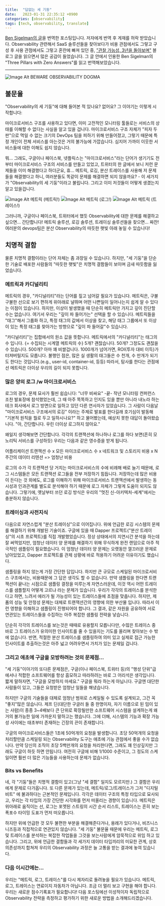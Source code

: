 ```yaml
---
title:  "답없는 세 기둥"
date:   2023-01-31 22:35:12 +0900
categories: [observability]
tags: [tech, observability, translate]
---
```

[Ben Sigelman의 글](https://medium.com/lightstephq/three-pillars-with-zero-answers-2a98b36358b8)을 번역한 포스팅입니다. 저자에게 번역 후 게재를 허락 받았습니다. Observability 관련해서 SaaS 솔루션들을 찾아보다가 비용 관점에서도 그렇고 구성 후 사용 관점에서도 그렇고 혼란에 빠져 있던 중, ["관찰 가능성, 3년을 돌아보며"](https://heojay.dev/dev/observability-1/) 블로그 글을 읽으면서 많은 공감이 들었습니다. 그 글 안에서 인용한 Ben Sigelman의 "Three Pillars with Zero Answers"를 읽고 번역해보았습니다.

---
![Image Alt BEWARE OBSERVABILITY DOGMA](/assets/img/1*G3GF_mNkBO1rEkiGpFfEWQ.webp)

## 불문율
"Observability의 세 기둥"에 대해 들어본 적 있나요? 없어요? 그 이야기는 이렇게 시작합니다:

마이크로서비스 구조를 사용하고 있다면, 이미 고전적인 모니터링 툴들로는 서비스의 상태를 이해할 수 없다는 사실을 알고 있을 겁니다. 마이크로서비스 구조 자체가 "피자 두판"으로 먹일 수 없는 크기의 DevOps 팀을 피하기 위해 만들어졌고, 그렇기 때문에 특정 개인이 전체 서비스를 아는것은 거의 불가능에 가깝습니다. 심지어 가까이 이웃한 서비스들에 대한 이해도 쉽지 않습니다.

뭐... 그래도, 구글이나 페이스북, 넷플릭스는 "마이크로서비스"라는 단어가 생기기도 전부터 마이크로서비스 구조의 서비스를 만들고 있었고, 트위터의 한 글에서 보니 저런 문제들을 이미 해결했다고 하더군요, 휴... 메트릭, 로깅, 분산 트레이스를 사용해 저 문제들을 해결했다고 하니, 여러분들도 똑같이 문제를 해결하면 되지 않을까요? - 이 세가지가 "Observability의 세 기둥"이라고 불립니다. 그리고 이미 저것들이 어떻게 생겼는지 알고 있을겁니다.

![Image Alt 메트릭](/assets/img/0*-fGEuW8a12Pjfgc0.png)
(메트릭!)
![Image Alt 메트릭](/assets/img/0*Y1ezD6n7AK1zVeSh.png)
(로그!)
![Image Alt 메트릭](/assets/img/1*G3GF_mNkBO1rEkiGpFfEWQ.webp)
(트레이스!)

그러니까, 구글이나 페이스북, 트위터에서 했듯 Observability에 대한 문제를 해결하고 싶으면... 간단합니다! 메트릭 솔루션, 로깅 솔루션, 트레이싱 솔루션들을 찾으면... 짜잔! 여러분의 devops팀은 분산 Observability의 따듯한 햇빛 아래 놓일 수 있습니다!

## 치명적 결함
물론 치명적 결함이라는 단어 자체는 좀 과장일 수 있습니다. 하지만, "세 기둥"을 단순한 기술로 배포한 사람들의 "따듯한 햇빛"은 치명적 결함들이 보이며 금새 따듯함을 잃었습니다.

### 메트릭과 카디널리티
메트릭의 경우, "카디널리티"라는 단어를 짚고 넘어갈 필요가 있습니다. 메트릭은, 구불구불한 선으로 보기 편하게 위아래로 널뛰며 어떤 나쁜일이 일어나는지 쉽게 알 수 있다는 이점이 있습니다. 하지만, 이상이 발생했을 때 단순히 메트릭만 가지고 깊이 진단할 수는 없습니다. 여기서 우리는 "깊이 파 들어가는" 선택을 할 수 있습니다. 메트릭들을 "태그"해서 그룹화 하고, 특정 태그의 값에서 이상을 찾고, 해당 태그 그룹에서 또 이상이 있는 특정 태그를 찾아가는 방향으로 "깊이 파 들어갈"수 있습니다.

"카디널리티"는 집합에서의 원소 값을 뜻합니다. 메트릭에서의 "카디널리티"는 태그의 수 입니다. {= 수집되는 시계열 메트릭의 수} 5개? 괜찮습니다. 50개? 그정도도 괜찮을 수 있습니다. 500개? 아마 꽤 비쌀겁니다. 1000개가 넘어가면, ROI{투자 대비 이득}가 터져버릴지도 모릅니다. 불행인 점은, 많은 실 생활의 태그들은 수 천개, 수 만개가 되기도 한다는 것입니다.(e.g., user-id, container-id, 등등) 따라서, 탐사를 한다는 관점에선 메트릭은 더이상 우리의 길이 되지 못합니다.

### 많은 양의 로그 /w 마이크로서비스
로그의 경우, 문제 묘사가 훨씬 쉽습니다: "너무 비싸요" -끝-
작년 모니터링 컨퍼런스 조찬 발표장에 참석했었는데, 그 때 아주 똑똑하고 인지도 있을 뿐만 아니라 내노라 하는 테크 회사에서 로그 방면으로 일하고 있던 다른 연사자가 있었습니다. 그 사람이 다음날 "마이크로서비스 구조에서의 로깅" 이라는 주제로 발표를 한다길래 호기심이 발동해 "기본적 원칙을 뭘로 두고 일하시나요?" 하고 물어봤는데, 예상치 못한 대답이 돌아왔습니다. "아, 간단합니다. 우린 더이상 로그하지 않아요."

왜일지 생각해보면 간단합니다. 각각의 트랜잭션에 하나하나 로그를 하다 보면(흔히 모노리틱 서비스를 구성하듯) 우리는 다음과 같은 영수증을 받게 됩니다.

어플리케이션 트랜잭션 수 x
모든 마이크로서비스 수 x
네트워크 및 스토리지 비용 x
N주간의 데이터 리텐션 
=> 엄청난 비용

로그의 수가 각 트랜잭션 당 거치는 마이크로서비스의 수에 비례해 배로 늘기 때문에, 로그 시스템들은 모든 트랜잭션 로그들을 전부 저장하기 힘듭니다. 저장하는데 많은 비용이 든다는 것 외에도, 로그를 이해하기 위해 마이크로서비스 트랜잭션에서 발생하는 동시성과 인과관계를 별도로 분석해야 하기 때문에 로그 자체가 그렇게 도움이 되지도 않습니다. 그렇기에, 옛날부터 쓰던 로깅 방식은 우리의 "멋진 신-아키텍처-세계"에서는 충분하지 않습니다.

### 트레이싱과 사전지식
다음으로 자연스럽게 "분산 트레이싱"으로 이어집니다. 위에 언급한 로깅 시스템의 문제를 해결하기 위해 개발된 기술이죠. 구글에 있을 때 Dapper 프로젝트{"분산 트레이싱"의 시초 프로젝트}를 직접 개발했었습니다. 정상 상태에서의 지연시간 분석을 하는데 잘 써먹었지만, 엄청난 데이터 양 문제를 해결하기 위해 무식하게 완전 랜덤으로 아주 적극적인 샘플링이 필요했습니다. 이 엄청난 데이터 양 문제는 오랫동안 껄끄러운 문제로 남아있었고, Dapper 프로젝트를 관제 상황에 바로 적용하기 어려운 이유이기도 했습니다.

샘플링을 하지 않는게 가장 간단한 답입니다. 하지만 큰 규모로 스케일된 마이크로서비스 구조에서는, 비용때문에 그 답은 생각도 할 수 없습니다. 만약 샘플링을 한다면 트랜잭션이 끝나는 시점으로 샘플링 결정을 미루는게 자연스러운데, 이것 역시 어떤 트레이스를 샘플할지 어떻게 고르냐 라는 문제가 있습니다. 우리가 각각의 트레이스를 분석한다고 하면, 느려서 에러가 될 가능성이 있는 트레이스들에 초점을 맞춥니다. 하지만, 제품의 성능 및 안정성 문제는 대체로 트랜잭션간의 영향에 의한 부산물 입니다. 따라서 이런 영향을 이해하고 샘플링이 진행되어야 합니다. 그 결과, 같은 자원을 공유하여 서로 연관있는 트레이스들을 수집하는 아주 복잡한 샘플링 전략을 낳습니다.

단순히 각각의 트레이스를 보는것은 때때로 유용할지 모릅니다만, 수많은 트레이스 중 바로 그 트레이스가 유의미한 인사이트를 줄 수 있을지는 기도를 올리며 찾아보는 수 밖에 없습니다. 반면, 적절한 분산 트레이스를 샘플링하여 의미 있고 실제로 접근 가능한 인사이트를 추출하는것은 아주 넓고 어려우면서 가치가 있는 문제일 겁니다.

### 그리고 애초에 구글을 모방하려는 것의 문제점...
"세 기둥"이야기의 또다른 문제점은, 구글(이나 페이스북, 트위터 등)의 "행성 단위"급에서나 적합한 소프트웨어를 항상 흠모하고 따라하려는 바로 그 어리석은 생각입니다. 짧게 말하자면, "구글을 모방하지 마세요." 구글을 뭐라 하는게 아닙니다. 구글엔 대단한 사람들이 있고, 그들은 요청받은 엄청난 일들을 해냈습니다.

하지만! 구글의 기술들을 대체로 엄청난 범위로 스케일될 수 있도록 설계되고, 그건 꼭 "좋지"많은 않습니다. 제프 딘(대단한 구글러 들 중 한명이자, 자기 이름으로 된 밈이 있는 사람)이 종종 3~4배보다 큰 단위로 확장될만한 소프트웨어 시스템을 설계하는게 왜 거의 불가능한 일에 가까운지 말하고는 했습니다. 그에 더해, 시스템의 기능과 확장 가능성 사이에는 태초부터 존재하는 긴장의 끈이 존재합니다.

구글의 마이크로서비스들은 1초에 50억개의 요청을 발생합니다. 초당 50억개의 요청을 처리할만큼 스케일링 되는 Observability 도구는 애초에 기능 관점에서 좋을 수가 없습니다. 만약 당신의 조직이 초당 5백만개의 요청을 처리한다면, 그래도 꽤 인상깊지만 그래도 구글이 하듯 하면 안됩니다. 여전히 구글에 비해 1/1000 수준이고, 그 정도의 스케일이면 훨씬 더 많은 기능들을 사용하는데 문제가 없습니다.

### Bits vs Benefits
네, 각 "기둥"들은 치명적 결함이 있고(그냥 "세 결함" 일지도 모르지만.) 그 결함은 우리에게 문제로 다가옵니다. 또 다른 문제가 있는데, 메트릭/로그/트레이스가 그저 "디지털 비트" 에 불과하다는 근본적인 문제입니다. 각각은 데이터 구조의 특정 타입으로 묘사되고, 우리는 각 타입의 가장 간단한 시각화를 먼저 떠올리는 경향이 있습니다. 메트릭은 위아래로 움직이는 선, 로그는 포멧된 스트링의 시간 순서 리스트, 트레이스는 흔히 보는 폭포수 타이밍 도표가 먼저 떠오릅니다.

하지만 위에 언급한 것 모두 불편한 부분을 해결해준다거나, 용례가 있다거나, 비즈니스 니즈등과 직접적으로 연관있지 않습니다. "세 기둥" 불문율 때문에 우리는 메트릭, 로그 및 트레이스를 분석하는 복잡한 작업들을 그것을 보는사람에게 암묵적으로 위임 하고 있습니다. 그리고, 위에 언급한 결함들과 각 세가지 데이터 타입끼리의 미묘한 관계, 상호의존성까지 합쳐져 우리의 Observability 과정은 늘 고통을 받는 결과에 놓여 있습니다.

### 다음 이시간에는...
우리는 "메트릭, 로그, 트레이스"를 다시 제자리로 돌려놓을 필요가 있습니다. 메트릭, 로그, 트레이스는 연료이지 자동차가 아닙니다. 조금 더 멀리 보고 구현을 해야 합니다. 우리는 새로운 점수기록표가 필요합니다! 다음 포스팅에선 이성적이자 독립적으로 Observability 전략을 측정하고 평가하기 위한 새로운 방법을 소개해드리겠습니다.  